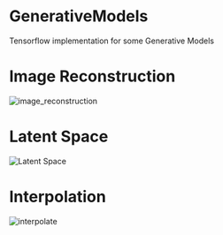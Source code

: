 # GenerativeModels
Tensorflow implementation for some Generative Models

# Image Reconstruction

![image_reconstruction](https://github.com/kkahloots/GenerativeModels/blob/master/images/AE_MNIST_latent_dim10_h_dim500_h_nl3%20samples%20generation%20in%20epoch_animate.gif)

# Latent Space

![Latent Space](https://github.com/kkahloots/GenerativeModels/blob/master/images/AE_MNIST_latent_dim10_h_dim500_h_nl3%20Z%20space%20in%20epoch%20283.jpg)

# Interpolation

![interpolate](https://github.com/kkahloots/GenerativeModels/blob/master/images/interpolate.jpg)

